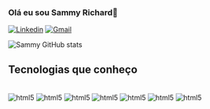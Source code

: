 ### Olá eu sou Sammy Richard👋
[![Linkedin](https://img.shields.io/badge/LinkedIn-0077B5?style=for-the-badge&logo=linkedin&logoColor=white)](www.linkedin.com/in/sammy-richard)
[![Gmail](https://img.shields.io/badge/Gmail-D14836?style=for-the-badge&logo=gmail&logoColor=white
)](simonesammy9@gmail.com)

![Sammy GitHub stats](https://github-readme-stats.vercel.app/api?username=samrich60&show_icons=true&theme=dark)

## Tecnologias que conheço
<div style = "display: inline_block"><br/>
  <img align = "center" alt = "html5" src = "https://img.shields.io/badge/Linux-FCC624?style=for-the-badge&logo=linux&logoColor=black" />
   <img align = "center" alt = "html5" src = "https://img.shields.io/badge/Windows-0078D6?style=for-the-badge&logo=windows&logoColor=white" />
  <img align = "center" alt = "html5" src = "https://img.shields.io/badge/Java-ED8B00?style=for-the-badge&logo=openjdk&logoColor=white" />
  <img align = "center" alt = "html5" src = "https://img.shields.io/badge/C-00599C?style=for-the-badge&logo=c&logoColor=white" />
  <img align = "center" alt = "html5" src = "https://img.shields.io/badge/C%2B%2B-00599C?style=for-the-badge&logo=c%2B%2B&logoColor=white" />
  <img align = "center" alt = "html5" src = "" />
  <img align = "center" alt = "html5" src = "" />
</div>
